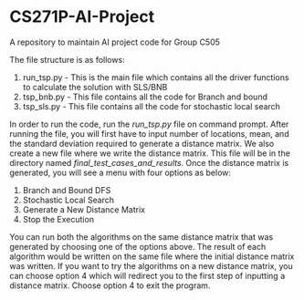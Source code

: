 # CS271P-AI-Project
A repository to maintain AI project code for Group C505

The file structure is as follows:

1. run_tsp.py - This is the main file which contains all the driver functions to calculate the solution with SLS/BNB
2. tsp_bnb.py - This file contains all the code for Branch and bound
3. tsp_sls.py - This file contains all the code for stochastic local search

In order to run the code, run the *run_tsp.py* file on command prompt. After running the file, you will first have to input number of locations, mean, and the standard deviation required to generate a distance matrix. We also create a new file where we write the distance matrix. This file will be in the directory named *final_test_cases_and_results*. Once the distance matrix is generated, you will see a menu with four options as below:

1. Branch and Bound DFS
2. Stochastic Local Search
3. Generate a New Distance Matrix
4. Stop the Execution

You can run both the algorithms on the same distance matrix that was generated by choosing one of the options above. The result of each algorithm would be written on the same file where the initial distance matrix was written. If you want to try the algorithms on a new distance matrix, you can choose option 4 which will redirect you to the first step of inputting a distance matrix. Choose option 4 to exit the program.
